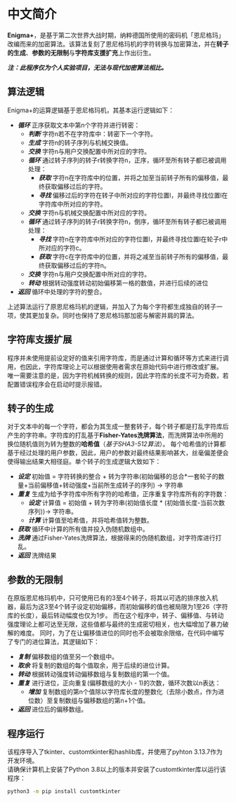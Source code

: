 # 中文简介
**Enigma+**，是基于第二次世界大战时期，纳粹德国所使用的密码机「恩尼格玛」改编而来的加密算法。该算法复刻了恩尼格玛机的字符转换与加密算法，并在**转子的生成**、**参数的无限制**与**字符库支援扩充**上作出衍生。  
  
***注：此程序仅为个人实验项目，无法与现代加密算法相比。***
## 算法逻辑
Enigma+的运算逻辑基于恩尼格玛机，其基本运行逻辑如下：
- ***循环*** 正序获取文本中第n个字符并进行转密：
  - ***判断*** 字符n若不在字符库中：转密下一个字符。
  - ***生成*** 字符n的转子序列与机械交换值。
  - ***交换*** 字符n与用户交换配置中所对应的字符。
  - ***循环*** 通过转子序列的转子r转换字符n，正序，循环至所有转子都已被调用处理：
    - ***获取*** 字符n在字符库中的位置，并将之加至当前转子所有的偏移值，最终获取偏移过后的字符。
    - ***寻找*** 偏移过后的字符在转子中所对应的字符位置l，并最终寻找位置l在字符库中所对应的字符。
  - ***交换*** 字符n与机械交换配置中所对应的字符。
  - ***循环*** 通过转子序列的转子r转换字符n，倒序，循环至所有转子都已被调用处理：
    - ***寻找*** 字符n在字符库中所对应的字符位置l，并最终寻找位置l在轮子r中所对应的字符c。
    - ***获取*** 字符c在字符库中的位置，并将之减至当前转子所有的偏移值，最终获取偏移过后的字符n。
  - ***交换*** 字符n与用户交换配置中所对应的字符。
  - ***转动*** 根据转动强度转动初始偏移第一格的数值，并进行后续的进位
- ***返回*** 循环中处理的字符的整合。
  
上述算法运行了原恩尼格玛机的逻辑，并加入了为每个字符都生成独自的转子一项，使其更加复杂。同时也保持了恩尼格玛那加密与解密并肩的算法。

## 字符库支援扩展
程序并未使用提前设定好的值来引用字符库，而是通过计算和循环等方式来进行调用，也因此，字符库理论上可以根据使用者需求在原始代码中进行修改或扩展。
唯一需要注意的是，因为字符机械转换的规则，因此字符库的长度不可为奇数，若配置错误程序会在启动时提示报错。

## 转子的生成
对于文本中的每一个字符，都会为其生成一整套转子，每个转子都是打乱字符库后产生的字符串。字符库的打乱基于**Fisher-Yates洗牌算法**，而洗牌算法中所用的换位随机值则为转为整数的**哈希值**（*基于SHA3-512算法*）。
每个哈希值的计算都基于经过处理的用户参数，因此，用户的参数对最终结果影响甚大，丝毫偏差便会使得输出结果大相径庭。单个转子的生成逻辑大致如下：
- ***设定*** 初始值 = 字符转换的整合 + 转为字符串(初始偏移的总合*一套轮子的数量+当前偏移值+转动强度+当前所生成转子的序列) -> 字符串
- ***重复*** 生成为给予字符库中所有字符的哈希值，正序重复字符库所有的字符数：
  - ***设定*** 计算值 = 初始值 + 转为字符串(初始值长度 * (初始值长度-当前次数序列))-> 字符串。
  - ***计算*** 计算值至哈希值，并将哈希值转为整数。
- ***获取*** 循环中计算的所有值并投入伪随机数组中。
- ***洗牌*** 通过Fisher-Yates洗牌算法，根据得来的伪随机数组，对字符库进行打乱。
- ***返回*** 洗牌结果

## 参数的无限制
在原版恩尼格玛机中，只可使用已有的3至4个转子，将其以可选的排序放入机器，最后为这3至4个转子设定初始偏移，而初始偏移的值也被局限为1至26（字符库的长度），最后转动幅度也仅为1步。
而在这个程序中，转子、偏移值、与转动强度理论上都可达至无限，这些值都与最终的生成密切相关，也大幅增加了暴力破解的难度。
同时，为了在让偏移值进位的同时也不会被取余限缩，在代码中编写了专门的进位算法，其逻辑如下：
- ***复制*** 偏移数组的值至另一个数组中。
- ***取余*** 将复制的数组的每个值取余，用于后续的进位计算。
- ***转动*** 根据转动强度转动偏移数组与复制数组的第一个值。
- ***重复*** 进行进位，正向重复(偏移数组的大小 - 1)的次数，循环次数以n表达：
  - ***增加*** 复制数组的第n个值除以字符库长度的整数化（去除小数点，作为进位数）至复制数组与偏移数组的第n+1个值。
- ***返回*** 进位后的偏移数组。

## 程序运行
该程序导入了tkinter、customtkinter和hashlib库，并使用了pyhton 3.13.7作为开发环境。  
请确保计算机上安装了Python 3.8以上的版本并安装了customtkinter库以运行该程序：
```bash
python3 -m pip install customtkinter
